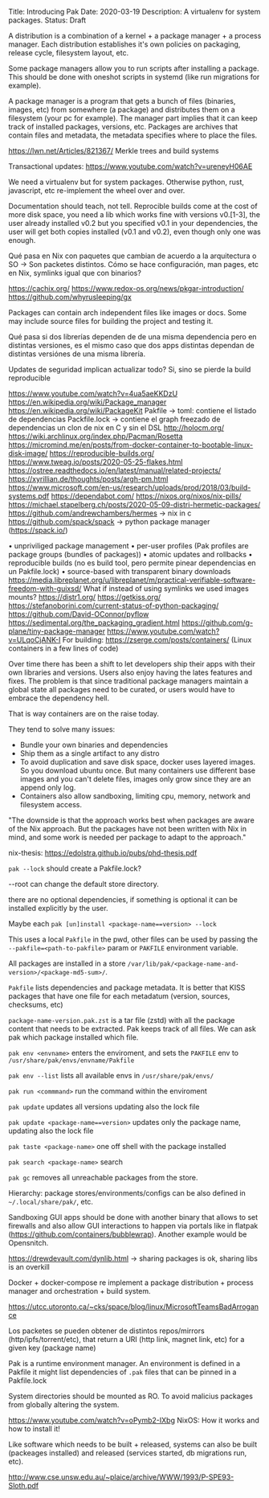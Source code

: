 Title: Introducing Pak
Date: 2020-03-19
Description: A virtualenv for system packages.
Status: Draft

A distribution is a combination of a kernel + a package manager + a process manager.
Each distribution establishes it's own policies on packaging, release cycle, filesystem layout, etc.

Some package managers allow you to run scripts after installing a package. This should
be done with oneshot scripts in systemd (like run migrations for example).

A package manager is a program that gets a bunch of files (binaries, images, etc) from somewhere (a package) and distributes them on a filesystem (your pc for example). The manager part implies that it can keep track of installed packages, versions, etc. Packages are archives that contain files and metadata, the metadata specifies where to place the files. 

https://lwn.net/Articles/821367/ Merkle trees and build systems

Transactional updates: https://www.youtube.com/watch?v=ureneyH06AE

We need a virtualenv but for system packages. Otherwise python, rust, javascript, etc re-implement the wheel over and over.

Documentation should teach, not tell.
Reprocible builds come at the cost of more disk space, you need a lib which works fine with versions v0.[1-3], the user already installed v0.2 but you specified v0.1 in your dependencies, the user will get both copies installed (v0.1 and v0.2), even though only one was enough.

Qué pasa en Nix con paquetes que cambian de acuerdo a la arquitectura o SO -> Son packetes distintos.
Cómo se hace configuración, man pages, etc en Nix, symlinks igual que con binarios?

https://cachix.org/
https://www.redox-os.org/news/pkgar-introduction/
https://github.com/whyrusleeping/gx

Packages can contain arch independent files like images or docs.
Some may include source files for building the project and testing it.

Qué pasa si dos librerías dependen de de una misma dependencia pero en distintas versiones, es el mismo caso que dos apps distintas dependan de distintas versiónes de una misma librería.

Updates de seguridad implican actualizar todo? Si, sino se pierde la build reproducible

https://www.youtube.com/watch?v=4ua5aeKKDzU
https://en.wikipedia.org/wiki/Package_manager
https://en.wikipedia.org/wiki/PackageKit
Pakfile -> toml: contiene el listado de dependencias
Packfile.lock -> contiene el graph freezado de dependencias
un clon de nix en C y sin el DSL
http://holocm.org/
https://wiki.archlinux.org/index.php/Pacman/Rosetta
https://micromind.me/en/posts/from-docker-container-to-bootable-linux-disk-image/
https://reproducible-builds.org/
https://www.tweag.io/posts/2020-05-25-flakes.html
https://ostree.readthedocs.io/en/latest/manual/related-projects/
https://xyrillian.de/thoughts/posts/argh-pm.html
https://www.microsoft.com/en-us/research/uploads/prod/2018/03/build-systems.pdf
https://dependabot.com/
https://nixos.org/nixos/nix-pills/
https://michael.stapelberg.ch/posts/2020-05-09-distri-hermetic-packages/
https://github.com/andrewchambers/hermes -> nix in c
https://github.com/spack/spack -> python package manager (https://spack.io/)

• unpriviliged package management
• per-user profiles (Pak profiles are package groups (bundles of packages))
• atomic updates and rollbacks
• reproducible builds (no es build tool, pero permite pinear dependencias en un Pakfile.lock)
• source-based with transparent binary downloads
https://media.libreplanet.org/u/libreplanet/m/practical-verifiable-software-freedom-with-guixsd/
What if instead of using symlinks we used images mounts? https://distr1.org/
https://getkiss.org/
https://stefanoborini.com/current-status-of-python-packaging/
https://github.com/David-OConnor/pyflow
https://sedimental.org/the_packaging_gradient.html
https://github.com/g-plane/tiny-package-manager
https://www.youtube.com/watch?v=ULqoCjANK-I
For building: https://zserge.com/posts/containers/ (Linux containers in a few lines of code)

Over time there has been a shift to let developers ship their apps with their
own libraries and versions. Users also enjoy having the lates features and fixes.
The problem is that since traditional package managers maintain a global state
all packages need to be curated, or users would have to embrace the dependency hell.

That is way containers are on the raise today.

They tend to solve many issues:
- Bundle your own binaries and dependencies
- Ship them as a single artifact to any distro
- To avoid duplication and save disk space, docker uses layered images. So you download ubuntu once. But many containers use different base images and you can't delete files, images only grow since they are an append only log.
- Containers also allow sandboxing, limiting cpu, memory, network and filesystem access.

"The downside is that the approach works best when packages are aware of the Nix approach. But the packages have not been written with Nix in mind, and some work is needed per package to adapt to the approach."

nix-thesis: https://edolstra.github.io/pubs/phd-thesis.pdf

`pak --lock` should create a Pakfile.lock?

--root can change the default store directory.

there are no optional dependencies, if something is optional it can be installed explicitly by the user.

Maybe each `pak [un]install <package-name==version> --lock`

This uses a local `Pakfile` in the pwd, other files can be used by passing the `--pakfile=<path-to-pakfile>` param or `PAKFILE` environment variable.

All packages are installed in a store `/var/lib/pak/<package-name-and-version>/<package-md5-sum>/`.

`Pakfile` lists dependencies and package metadata. It is better that KISS packages that have one file for each metadatum (version, sources, checksums, etc)

`package-name-version.pak.zst` is a tar file (zstd) with all the package content that needs to be extracted. Pak keeps track of all files. We can ask pak which package installed which file.

`pak env <envname>` enters the enviroment, and sets the `PAKFILE` env to `/usr/share/pak/envs/envname/Pakfile`

`pak env --list` lists all available envs in `/usr/share/pak/envs/`

`pak run <commmand>` run the command within the enviroment

`pak update` updates all versions updating also the lock file

`pak update <package-name==version>` updates only the package name, updating also the lock file

`pak taste <package-name>` one off shell with the package installed

`pak search <package-name>` search

`pak gc` removes all unreachable packages from the store.

Hierarchy: package stores/environments/configs can be also defined in `~/.local/share/pak/`, etc.


Sandboxing GUI apps should be done with another binary that allows to set firewalls and also allow GUI interactions to happen via portals like in flatpak (https://github.com/containers/bubblewrap). Another example would be Opensnitch.

https://drewdevault.com/dynlib.html -> sharing packages is ok, sharing libs is an overkill

Docker + docker-compose re implement a package distribution + process manager and orchestration + build system.

https://utcc.utoronto.ca/~cks/space/blog/linux/MicrosoftTeamsBadArrogance

Los packetes se pueden obtener de distintos repos/mirrors (http/ipfs/torrent/etc), that return a URI (http link, magnet link, etc) for a given key (package name)


Pak is a runtime environment manager.
An environment is defined in a Pakfile it might list dependencies of `.pak` files that can be pinned in a Pakfile.lock

System directories should be mounted as RO. To avoid malicius packages from globally altering the system.

https://www.youtube.com/watch?v=oPymb2-IXbg NixOS: How it works and how to install it!

Like software which needs to be built + released, systems can also be built (packeages installed) and released (services started, db migrations run, etc).

http://www.cse.unsw.edu.au/~plaice/archive/WWW/1993/P-SPE93-Sloth.pdf
